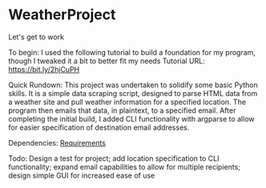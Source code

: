 # WeatherProject
Let's get to work

To begin: I used the following tutorial to build a foundation for my program, though I tweaked it a bit to better fit my needs
Tutorial URL: https://bit.ly/2hjCuPH

Quick Rundown: This project was undertaken to solidify some basic Python skills. It is a simple data scraping script, designed to parse HTML data from a weather site and pull weather information for a specified location. The program then emails that data, in plaintext, to a specified email. After completing the initial build, I added CLI functionality with argparse to allow for easier specification of destination email addresses. 

Dependencies: [Requirements](./Requirements.txt)

Todo: Design a test for project; add location specification to CLI functionality; expand email capabilities to allow for multiple recipients; design simple GUI for increased ease of use
